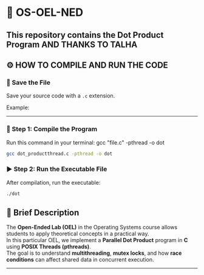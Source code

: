 # 🧮 OS-OEL-NED

This repository contains the **Dot Product Program** 
AND THANKS TO TALHA
---


## ⚙️ HOW TO COMPILE AND RUN THE CODE

### 💾 Save the File
Save your source code with a `.c` extension.

Example:

---

### 🧱 Step 1: Compile the Program
Run this command in your terminal:
gcc "file.c" -pthread -o dot

```bash
gcc dot_productthread.c -pthread -o dot
```

### ▶️ Step 2: Run the Executable File

After compilation, run the executable:
```bash
./dot
```





## 📘 Brief Description

The **Open-Ended Lab (OEL)** in the Operating Systems course allows students to apply theoretical concepts in a practical way.  
In this particular OEL, we implement a **Parallel Dot Product** program in **C** using **POSIX Threads (pthreads)**.  
The goal is to understand **multithreading**, **mutex locks**, and how **race conditions** can affect shared data in concurrent execution.

---
